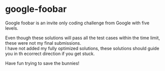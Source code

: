 # google-foobar
Google foobar is an invite only coding challenge from Google with five levels. 

Even though these solutions will pass all the test cases within the time limit, these were not my final submissions.  
I have not added my fully optimized solutions, these solutions should guide you in th ecorrect direction if you get stuck.

Have fun trying to save the bunnies!



